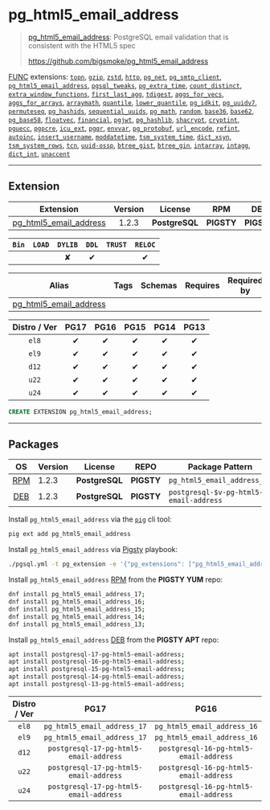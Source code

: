 # pg_html5_email_address


> [pg_html5_email_address](https://github.com/bigsmoke/pg_html5_email_address): PostgreSQL email validation that is consistent with the HTML5 spec
>
> https://github.com/bigsmoke/pg_html5_email_address





[FUNC](/func) extensions: [`topn`](/topn), [`gzip`](/gzip), [`zstd`](/zstd), [`http`](/http), [`pg_net`](/pg_net), [`pg_smtp_client`](/pg_smtp_client), [`pg_html5_email_address`](/pg_html5_email_address), [`pgsql_tweaks`](/pgsql_tweaks), [`pg_extra_time`](/pg_extra_time), [`count_distinct`](/count_distinct), [`extra_window_functions`](/extra_window_functions), [`first_last_agg`](/first_last_agg), [`tdigest`](/tdigest), [`aggs_for_vecs`](/aggs_for_vecs), [`aggs_for_arrays`](/aggs_for_arrays), [`arraymath`](/arraymath), [`quantile`](/quantile), [`lower_quantile`](/lower_quantile), [`pg_idkit`](/pg_idkit), [`pg_uuidv7`](/pg_uuidv7), [`permuteseq`](/permuteseq), [`pg_hashids`](/pg_hashids), [`sequential_uuids`](/sequential_uuids), [`pg_math`](/pg_math), [`random`](/random), [`base36`](/base36), [`base62`](/base62), [`pg_base58`](/pg_base58), [`floatvec`](/floatvec), [`financial`](/financial), [`pgjwt`](/pgjwt), [`pg_hashlib`](/pg_hashlib), [`shacrypt`](/shacrypt), [`cryptint`](/cryptint), [`pguecc`](/pguecc), [`pgpcre`](/pgpcre), [`icu_ext`](/icu_ext), [`pgqr`](/pgqr), [`envvar`](/envvar), [`pg_protobuf`](/pg_protobuf), [`url_encode`](/url_encode), [`refint`](/refint), [`autoinc`](/autoinc), [`insert_username`](/insert_username), [`moddatetime`](/moddatetime), [`tsm_system_time`](/tsm_system_time), [`dict_xsyn`](/dict_xsyn), [`tsm_system_rows`](/tsm_system_rows), [`tcn`](/tcn), [`uuid-ossp`](/uuid-ossp), [`btree_gist`](/btree_gist), [`btree_gin`](/btree_gin), [`intarray`](/intarray), [`intagg`](/intagg), [`dict_int`](/dict_int), [`unaccent`](/unaccent)


-------
## Extension


| Extension | Version | License | RPM | DEB | PL |
|-----------|:-------:|:-------:|:---:|:---:|:--:|
| [pg_html5_email_address](https://github.com/bigsmoke/pg_html5_email_address) | 1.2.3 | **<span class="tcblue">PostgreSQL</span>** | **<span class="tcwarn">PIGSTY</span>** | **<span class="tcwarn">PIGSTY</span>** | `SQL` |



| `Bin` | `LOAD` | `DYLIB` | `DDL` | `TRUST` | `RELOC` |
|:-----:|:------:|:-------:|:-----:|:-------:|:-------:|
|  |  | <span class="tcwarn">✘</span> | <span class="tcblue">✔</span> |  | <span class="tcblue">✔</span> |



| Alias | Tags | Schemas | Requires | Required by |
|-------|------|---------|----------|-------------|
| [pg_html5_email_address](/pg_html5_email_address) |  |  |  |  |



| Distro / Ver | PG17 | PG16 | PG15 | PG14 | PG13 |
|:------------:|:----:|:----:|:----:|:----:|:----:|
| `el8` | <span class="tcblue">✔</span> | <span class="tcblue">✔</span> | <span class="tcblue">✔</span> | <span class="tcblue">✔</span> | <span class="tcblue">✔</span> |
| `el9` | <span class="tcblue">✔</span> | <span class="tcblue">✔</span> | <span class="tcblue">✔</span> | <span class="tcblue">✔</span> | <span class="tcblue">✔</span> |
| `d12` | <span class="tcblue">✔</span> | <span class="tcblue">✔</span> | <span class="tcblue">✔</span> | <span class="tcblue">✔</span> | <span class="tcblue">✔</span> |
| `u22` | <span class="tcblue">✔</span> | <span class="tcblue">✔</span> | <span class="tcblue">✔</span> | <span class="tcblue">✔</span> | <span class="tcblue">✔</span> |
| `u24` | <span class="tcblue">✔</span> | <span class="tcblue">✔</span> | <span class="tcblue">✔</span> | <span class="tcblue">✔</span> | <span class="tcblue">✔</span> |





```sql
CREATE EXTENSION pg_html5_email_address;
```

-----------


## Packages


| OS | Version | License | REPO | Package Pattern | 17 | 16 | 15 | 14 | 13 | Dependency |
|:--:|---------|:-------:|:----:|-----------------|:--:|:--:|:--:|:--:|:--:|------------|
| [RPM](/rpm) | 1.2.3 | **<span class="tcblue">PostgreSQL</span>** | **<span class="tcwarn">PIGSTY</span>** | `pg_html5_email_address_$v` | **<span class="tcwarn">✔</span>** | **<span class="tcwarn">✔</span>** | **<span class="tcwarn">✔</span>** | **<span class="tcwarn">✔</span>** | **<span class="tcwarn">✔</span>** |  |
| [DEB](/deb) | 1.2.3 | **<span class="tcblue">PostgreSQL</span>** | **<span class="tcwarn">PIGSTY</span>** | `postgresql-$v-pg-html5-email-address` | **<span class="tcwarn">✔</span>** | **<span class="tcwarn">✔</span>** | **<span class="tcwarn">✔</span>** | **<span class="tcwarn">✔</span>** | **<span class="tcwarn">✔</span>** |  |



Install `pg_html5_email_address` via the [`pig`](https://github.com/pgsty/pig) cli tool:

```bash
pig ext add pg_html5_email_address
```


Install `pg_html5_email_address` via [Pigsty](https://pigsty.io/docs/pgext/usage/install/) playbook:

```bash
./pgsql.yml -t pg_extension -e '{"pg_extensions": ["pg_html5_email_address"]}'
```


Install `pg_html5_email_address` [RPM](/rpm) from the **<span class="tcwarn">PIGSTY</span>** **YUM** repo:

```bash
dnf install pg_html5_email_address_17;
dnf install pg_html5_email_address_16;
dnf install pg_html5_email_address_15;
dnf install pg_html5_email_address_14;
dnf install pg_html5_email_address_13;
```


Install `pg_html5_email_address` [DEB](/deb) from the **<span class="tcwarn">PIGSTY</span>** **APT** repo:

```bash
apt install postgresql-17-pg-html5-email-address;
apt install postgresql-16-pg-html5-email-address;
apt install postgresql-15-pg-html5-email-address;
apt install postgresql-14-pg-html5-email-address;
apt install postgresql-13-pg-html5-email-address;
```




| Distro / Ver | PG17 | PG16 | PG15 | PG14 | PG13 |
|:------------:|:----:|:----:|:----:|:----:|:----:|
| `el8` | `pg_html5_email_address_17` | `pg_html5_email_address_16` | `pg_html5_email_address_15` | `pg_html5_email_address_14` | `pg_html5_email_address_13` |
| `el9` | `pg_html5_email_address_17` | `pg_html5_email_address_16` | `pg_html5_email_address_15` | `pg_html5_email_address_14` | `pg_html5_email_address_13` |
| `d12` | `postgresql-17-pg-html5-email-address` | `postgresql-16-pg-html5-email-address` | `postgresql-15-pg-html5-email-address` | `postgresql-14-pg-html5-email-address` | `postgresql-13-pg-html5-email-address` |
| `u22` | `postgresql-17-pg-html5-email-address` | `postgresql-16-pg-html5-email-address` | `postgresql-15-pg-html5-email-address` | `postgresql-14-pg-html5-email-address` | `postgresql-13-pg-html5-email-address` |
| `u24` | `postgresql-17-pg-html5-email-address` | `postgresql-16-pg-html5-email-address` | `postgresql-15-pg-html5-email-address` | `postgresql-14-pg-html5-email-address` | `postgresql-13-pg-html5-email-address` |





